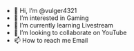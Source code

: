 - 👋 Hi, I’m @vulger4321
- 👀 I’m interested in Gaming
- 🌱 I’m currently learning Livestream
- 💞️ I’m looking to collaborate on YouTube
- 📫 How to reach me Email

<!---
vulger4321/vulger4321 is a ✨ special ✨ repository because its `README.md` (this file) appears on your GitHub profile.
You can click the Preview link to take a look at your changes.
--->
